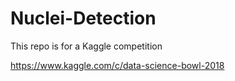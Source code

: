 # Nuclei-Detection

This repo is for a Kaggle competition

https://www.kaggle.com/c/data-science-bowl-2018
